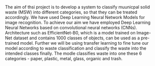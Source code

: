 The aim of thsi project is to develop a system to classify muunicpal solid waste (MSW) into different categories, so that they can be treated accordingly. We have used Deep Learning Neural Network Models for image recognition. To achieve our aim we have employed Deep Learning Neural Networks based on convolutional neural networks (CNNs). Architecture such as EfficientNet-B0, which is a model trained on Image-Net dataset and contains 1000 classes of objects, can be used as a pre-trained model. Further we will be using transfer learning to fine tune our model according to waste classification and classify the waste into the intended classes finally. The modle classifies waste into one these 6 categories - paper, plastic, metal, glass, organic and trash.
